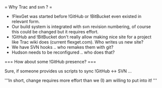 = Why Trac and svn ? =

 * !FlexGet was started before !GitHub or !BitBucket even existed in relevant form.
 * Our build system is integrated with svn revision numbering, of course this could be changed but it requires effort.
 * !GitHub and !BitBucket don't really allow making nice site for a project like Trac wiki does (current flexget.com). Who writes us new site?
 * We have SVN hooks .. who remakes them with git?
 * Hudson needs to be reconfigured .. who does that?

=== How about some !GitHub presence? ===

Sure, if someone provides us scripts to sync !GitHub <-> SVN ...

'''In short, change requires more effort than we (I) am willing to put into it! '''
